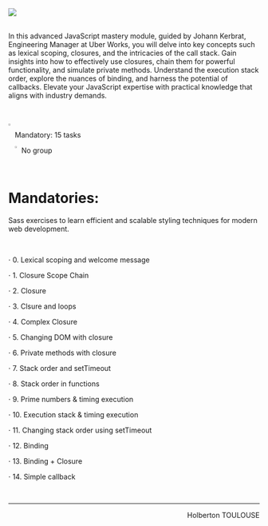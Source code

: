 
<img src="https://github.com/TessierV/holbertonschool-web_front_end/assets/113889290/b3d97a3f-4056-48e2-bef4-9784b8e4a8ff" />

<br>
<br>

<p>In this advanced JavaScript mastery module, guided by Johann Kerbrat, Engineering Manager at Uber Works, you will delve into key concepts such as lexical scoping, closures, and the intricacies of the call stack. Gain insights into how to effectively use closures, chain them for powerful functionality, and simulate private methods. Understand the execution stack order, explore the nuances of binding, and harness the potential of callbacks. Elevate your JavaScript expertise with practical knowledge that aligns with industry demands.</p>
<br><br>
<img align="left" width="2%" alt="Github" src="https://github.com/TessierV/TessierV/assets/113889290/75f76703-549a-45ed-8091-9fdc76ed72eb" />
<p align="left">Mandatory: 15 tasks</p>
<img align="left" width="2%" alt="Github" src="https://github.com/TessierV/TessierV/assets/113889290/75f76703-549a-45ed-8091-9fdc76ed72eb" />
<p align="left">No group</p>

<br>
<h1  align="left">Mandatories:</h1>
<p>Sass exercises to learn efficient and scalable styling techniques for modern web development.</p>
<br> 
<p align="left">⋅ 0. Lexical scoping and welcome message</p>
<p align="left">⋅ 1. Closure Scope Chain</p>
<p align="left">⋅ 2. Closure</p>
<p align="left">⋅ 3. Clsure and loops</p>
<p align="left">⋅ 4. Complex Closure</p>
<p align="left">⋅ 5. Changing DOM with closure</p>
<p align="left">⋅ 6. Private methods with closure</p>
<p align="left">⋅ 7. Stack order and setTimeout</p>
<p align="left">⋅ 8. Stack order in functions</p>
<p align="left">⋅ 9. Prime numbers & timing execution</p>
<p align="left">⋅ 10. Execution stack & timing execution</p>
<p align="left">⋅ 11. Changing stack order using setTimeout</p>
<p align="left">⋅ 12. Binding</p>
<p align="left">⋅ 13. Binding + Closure</p>
<p align="left">⋅ 14. Simple callback</p>

<br/><hr>
<p align="right">Holberton TOULOUSE</p>
